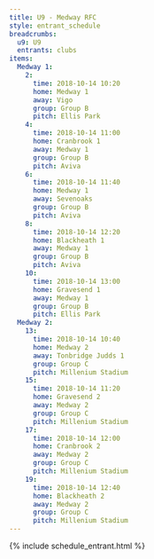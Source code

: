 ```yaml
---
title: U9 - Medway RFC
style: entrant_schedule
breadcrumbs:
  u9: U9
  entrants: clubs
items:
  Medway 1:
    2:
      time: 2018-10-14 10:20
      home: Medway 1
      away: Vigo
      group: Group B
      pitch: Ellis Park
    4:
      time: 2018-10-14 11:00
      home: Cranbrook 1
      away: Medway 1
      group: Group B
      pitch: Aviva
    6:
      time: 2018-10-14 11:40
      home: Medway 1
      away: Sevenoaks
      group: Group B
      pitch: Aviva
    8:
      time: 2018-10-14 12:20
      home: Blackheath 1
      away: Medway 1
      group: Group B
      pitch: Aviva
    10:
      time: 2018-10-14 13:00
      home: Gravesend 1
      away: Medway 1
      group: Group B
      pitch: Ellis Park
  Medway 2:
    13:
      time: 2018-10-14 10:40
      home: Medway 2
      away: Tonbridge Judds 1
      group: Group C
      pitch: Millenium Stadium
    15:
      time: 2018-10-14 11:20
      home: Gravesend 2
      away: Medway 2
      group: Group C
      pitch: Millenium Stadium
    17:
      time: 2018-10-14 12:00
      home: Cranbrook 2
      away: Medway 2
      group: Group C
      pitch: Millenium Stadium
    19:
      time: 2018-10-14 12:40
      home: Blackheath 2
      away: Medway 2
      group: Group C
      pitch: Millenium Stadium
---
```


{% include schedule_entrant.html %}
